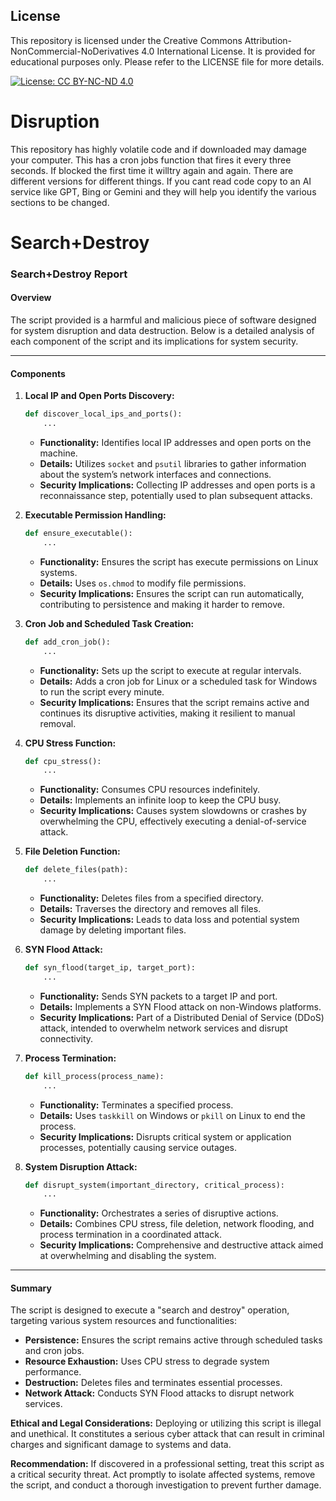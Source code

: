 
## License

This repository is licensed under the Creative Commons Attribution-NonCommercial-NoDerivatives 4.0 International License. It is provided for educational purposes only. Please refer to the LICENSE file for more details.

[![License: CC BY-NC-ND 4.0](https://licensebuttons.net/l/by-nc-nd/4.0/88x31.png)](https://creativecommons.org/licenses/by-nc-nd/4.0/)

# Disruption

This repository has highly volatile code and if downloaded may damage your computer.
This has a cron jobs function that fires it every three seconds. If blocked the first time it willtry again and again.
There are different versions for different things. If you cant read code copy to an AI service like GPT, Bing or Gemini and they will help you identify the various sections to be changed. 

# Search+Destroy

### Search+Destroy Report

#### Overview

The script provided is a harmful and malicious piece of software designed for system disruption and data destruction. Below is a detailed analysis of each component of the script and its implications for system security.

---

#### Components

1. **Local IP and Open Ports Discovery:**
   ```python
   def discover_local_ips_and_ports():
       ...
   ```
   - **Functionality:** Identifies local IP addresses and open ports on the machine.
   - **Details:** Utilizes `socket` and `psutil` libraries to gather information about the system’s network interfaces and connections.
   - **Security Implications:** Collecting IP addresses and open ports is a reconnaissance step, potentially used to plan subsequent attacks.

2. **Executable Permission Handling:**
   ```python
   def ensure_executable():
       ...
   ```
   - **Functionality:** Ensures the script has execute permissions on Linux systems.
   - **Details:** Uses `os.chmod` to modify file permissions.
   - **Security Implications:** Ensures the script can run automatically, contributing to persistence and making it harder to remove.

3. **Cron Job and Scheduled Task Creation:**
   ```python
   def add_cron_job():
       ...
   ```
   - **Functionality:** Sets up the script to execute at regular intervals.
   - **Details:** Adds a cron job for Linux or a scheduled task for Windows to run the script every minute.
   - **Security Implications:** Ensures that the script remains active and continues its disruptive activities, making it resilient to manual removal.

4. **CPU Stress Function:**
   ```python
   def cpu_stress():
       ...
   ```
   - **Functionality:** Consumes CPU resources indefinitely.
   - **Details:** Implements an infinite loop to keep the CPU busy.
   - **Security Implications:** Causes system slowdowns or crashes by overwhelming the CPU, effectively executing a denial-of-service attack.

5. **File Deletion Function:**
   ```python
   def delete_files(path):
       ...
   ```
   - **Functionality:** Deletes files from a specified directory.
   - **Details:** Traverses the directory and removes all files.
   - **Security Implications:** Leads to data loss and potential system damage by deleting important files.

6. **SYN Flood Attack:**
   ```python
   def syn_flood(target_ip, target_port):
       ...
   ```
   - **Functionality:** Sends SYN packets to a target IP and port.
   - **Details:** Implements a SYN Flood attack on non-Windows platforms.
   - **Security Implications:** Part of a Distributed Denial of Service (DDoS) attack, intended to overwhelm network services and disrupt connectivity.

7. **Process Termination:**
   ```python
   def kill_process(process_name):
       ...
   ```
   - **Functionality:** Terminates a specified process.
   - **Details:** Uses `taskkill` on Windows or `pkill` on Linux to end the process.
   - **Security Implications:** Disrupts critical system or application processes, potentially causing service outages.

8. **System Disruption Attack:**
   ```python
   def disrupt_system(important_directory, critical_process):
       ...
   ```
   - **Functionality:** Orchestrates a series of disruptive actions.
   - **Details:** Combines CPU stress, file deletion, network flooding, and process termination in a coordinated attack.
   - **Security Implications:** Comprehensive and destructive attack aimed at overwhelming and disabling the system.

---

#### Summary

The script is designed to execute a "search and destroy" operation, targeting various system resources and functionalities:

- **Persistence:** Ensures the script remains active through scheduled tasks and cron jobs.
- **Resource Exhaustion:** Uses CPU stress to degrade system performance.
- **Destruction:** Deletes files and terminates essential processes.
- **Network Attack:** Conducts SYN Flood attacks to disrupt network services.

**Ethical and Legal Considerations:** Deploying or utilizing this script is illegal and unethical. It constitutes a serious cyber attack that can result in criminal charges and significant damage to systems and data.

**Recommendation:** If discovered in a professional setting, treat this script as a critical security threat. Act promptly to isolate affected systems, remove the script, and conduct a thorough investigation to prevent further damage.
